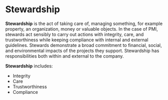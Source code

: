 # Stewardship

**Stewardship** is the act of taking care of, managing something, for example
property, an organization, money or valuable objects. In the case of PMI,
stewards act sensibly to carry out actions with integrity, care, and
trustworthiness while keeping compliance with internal and external guidelines.
Stewards demonstrate a broad commitment to financial, social, and environmental
impacts of the projects they support. Stewardship has responsibilities both
within and external to the company.

**Stewardship** includes:

* Integrity
* Care
* Trustworthiness
* Compliance